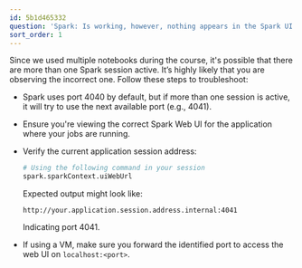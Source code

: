 ```yaml
---
id: 5b1d465332
question: 'Spark: Is working, however, nothing appears in the Spark UI (e.g., .show())?'
sort_order: 1
---
```


Since we used multiple notebooks during the course, it's possible that there are more than one Spark session active. It’s highly likely that you are observing the incorrect one. Follow these steps to troubleshoot:

- Spark uses port 4040 by default, but if more than one session is active, it will try to use the next available port (e.g., 4041).

- Ensure you're viewing the correct Spark Web UI for the application where your jobs are running.

- Verify the current application session address:
  
  ```python
  # Using the following command in your session
  spark.sparkContext.uiWebUrl
  ```
  
  Expected output might look like:
  
  ```
  http://your.application.session.address.internal:4041
  ```
  
  Indicating port 4041.

- If using a VM, make sure you forward the identified port to access the web UI on `localhost:<port>`. 